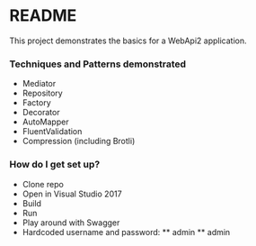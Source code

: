 # README #

This project demonstrates the basics for a WebApi2 application.

### Techniques and Patterns demonstrated ###

* Mediator
* Repository
* Factory
* Decorator
* AutoMapper
* FluentValidation
* Compression (including Brotli)

### How do I get set up? ###

* Clone repo
* Open in Visual Studio 2017
* Build
* Run
* Play around with Swagger
* Hardcoded username and password:
** admin
** admin


